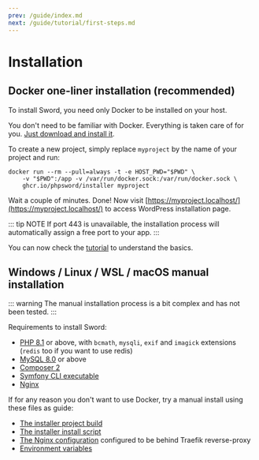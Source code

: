```yaml
---
prev: /guide/index.md
next: /guide/tutorial/first-steps.md
---
```


# Installation

## Docker one-liner installation (recommended)

To install Sword, you need only Docker to be installed on your host.

You don't need to be familiar with Docker. Everything is taken care of for you. [Just download and install it](https://www.docker.com/products/docker-desktop).

To create a new project, simply replace `myproject` by the name of your project and run:

```bash:no-line-numbers
docker run --rm --pull=always -t -e HOST_PWD="$PWD" \
    -v "$PWD":/app -v /var/run/docker.sock:/var/run/docker.sock \
    ghcr.io/phpsword/installer myproject
```

Wait a couple of minutes. Done! Now visit [https://myproject.localhost/](https://myproject.localhost/) to access WordPress installation page.

::: tip NOTE
If port 443 is unavailable, the installation process will automatically assign a free port to your app.
:::


You can now check the [tutorial](./tutorial/first-steps.md) to understand the basics.


## Windows / Linux / WSL / macOS manual installation

::: warning
The manual installation process is a bit complex and has not been tested.
:::

Requirements to install Sword:

* [PHP 8.1](https://www.php.net/downloads.php) or above, with `bcmath`, `mysqli`, `exif` and `imagick` extensions (`redis` too if you want to use redis)
* [MySQL 8.0](https://www.mysql.com/downloads/) or above
* [Composer 2](https://getcomposer.org/download/)
* [Symfony CLI executable](https://symfony.com/download)
* [Nginx](http://nginx.org/en/download.html)


If for any reason you don't want to use Docker, try a manual install using these files as guide:

* [The installer project build](https://github.com/phpsword/installer/blob/master/.github/workflows/build.yml#L60:L79)
* [The installer install script](https://github.com/phpsword/installer/blob/master/build/docker-entrypoint.sh#L65:L87)
* [The Nginx configuration](https://github.com/phpsword/sword-bundle/tree/master/install/docker/nginx) configured to be behind Traefik reverse-proxy
* [Environment variables](https://github.com/phpsword/sword-bundle/blob/master/install/docker-compose.yml#L12:L27)
